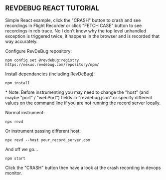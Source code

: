 ## REVDEBUG REACT TUTORIAL

Simple React example, click the "CRASH" button to crash and see recordings in Flight Recorder or click "FETCH CASE" button to see recordings in rdb trace.
No I don't know why the top level unhandled exception is triggered twice, it happens in the browser and is recorded that way accurately.

Configure RevDeBug repository:

    npm config set @revdebug:registry https://nexus.revdebug.com/repository/npm/

Install dependancies (including RevDeBug):

    npm install

\* Note: Before instrumenting you may need to change the "host" (and maybe "port" / "webPort") fields in "revdebug.json" or specify different values on the command line if you are not running the record server locally.

Normal instrument:

    npx revd

Or instrument passing different host:

    npx revd --host your_record_server.com

And off we go...

    npm start

Click the "CRASH" button then have a look at the crash recording in devops monitor.
